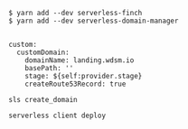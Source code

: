 

```
$ yarn add --dev serverless-finch
$ yarn add --dev serverless-domain-manager
```

```

```

```
custom:
  customDomain:
    domainName: landing.wdsm.io
    basePath: ''
    stage: ${self:provider.stage}
    createRoute53Record: true
```

```
sls create_domain
```

```
serverless client deploy
```
